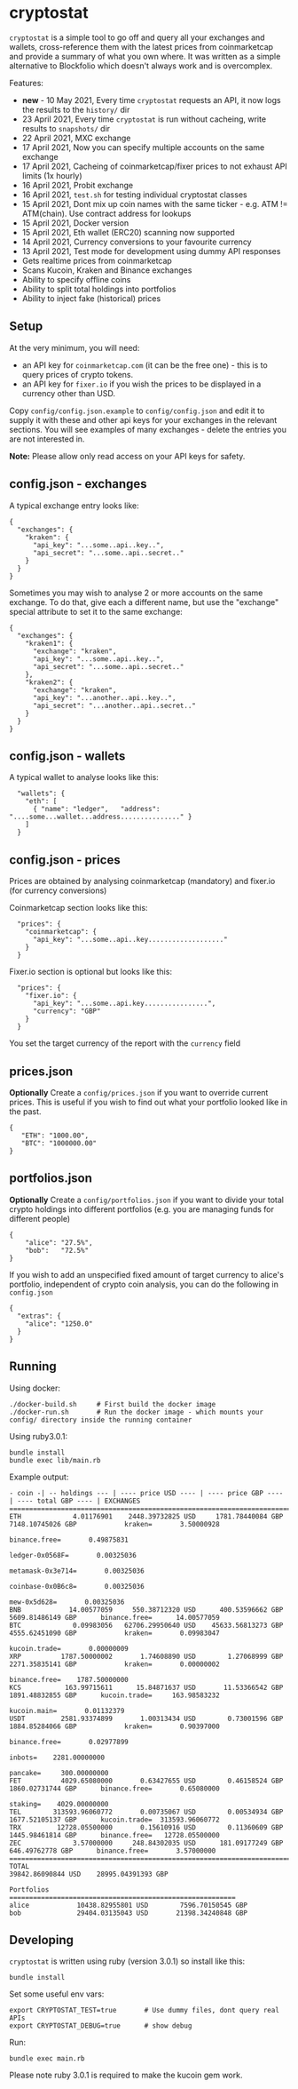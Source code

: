 cryptostat
==========

`cryptostat` is a simple tool to go off and query all your exchanges and wallets, cross-reference them with the latest prices from coinmarketcap and provide a summary of what you own where. It was written as a simple alternative to Blockfolio which doesn't always work and is overcomplex.

Features:

* **new** - 10 May 2021, Every time `cryptostat` requests an API, it now logs the results to the `history/` dir
* 23 April 2021, Every time `cryptostat` is run without cacheing, write results to `snapshots/` dir
* 22 April 2021, MXC exchange
* 17 April 2021, Now you can specify multiple accounts on the same exchange
* 17 April 2021, Cacheing of coinmarketcap/fixer prices to not exhaust API limits (1x hourly)
* 16 April 2021, Probit exchange
* 16 April 2021, `test.sh` for testing individual cryptostat classes
* 15 April 2021, Dont mix up coin names with the same ticker - e.g. ATM != ATM(chain). Use contract address for lookups
* 15 April 2021, Docker version
* 15 April 2021, Eth wallet (ERC20) scanning now supported
* 14 April 2021, Currency conversions to your favourite currency
* 13 April 2021, Test mode for development using dummy API responses
* Gets realtime prices from coinmarketcap
* Scans Kucoin, Kraken and Binance exchanges
* Ability to specify offline coins 
* Ability to split total holdings into portfolios
* Ability to inject fake (historical) prices

Setup
-----

At the very minimum, you will need:

* an API key for `coinmarketcap.com` (it can be the free one) - this is to query prices of crypto tokens.
* an API key for `fixer.io` if you wish the prices to be displayed in a currency other than USD.

Copy `config/config.json.example` to `config/config.json` and edit it to supply it with these and other api keys for your exchanges in the relevant sections. You will see examples of many exchanges - delete the entries you are not interested in.

**Note:** Please allow only read access on your API keys for safety.

config.json - exchanges
-----------------------

A typical exchange entry looks like:

```
{
  "exchanges": {
    "kraken": {
      "api_key": "...some..api..key..",
      "api_secret": "...some..api..secret.."
    }
  }
}
```

Sometimes you may wish to analyse 2 or more accounts on the same exchange. To do that, give each a different name, but use the "exchange" special attribute to set it to the same exchange:

```
{
  "exchanges": {
    "kraken1": {
      "exchange": "kraken",
      "api_key": "...some..api..key..",
      "api_secret": "...some..api..secret.."
    },
    "kraken2": {
      "exchange": "kraken",
      "api_key": "...another..api..key..",
      "api_secret": "...another..api..secret.."
    }
  }
}
```

config.json - wallets
---------------------

A typical wallet to analyse looks like this:

```
  "wallets": {
    "eth": [
      { "name": "ledger",   "address": "....some...wallet...address..............." }
    ]
  }
```

config.json - prices
--------------------

Prices are obtained by analysing coinmarketcap (mandatory) and fixer.io (for currency conversions)

Coinmarketcap section looks like this:

```
  "prices": {
    "coinmarketcap": {
      "api_key": "...some..api..key..................."
    }
  }
```

Fixer.io section is optional but looks like this:

```
  "prices": {
    "fixer.io": {
      "api_key": "...some..api.key................",
      "currency": "GBP"
    }
  }
```

You set the target currency of the report with the `currency` field

prices.json
-----------

**Optionally** Create a `config/prices.json` if you want to override current prices. This is useful if you wish to find out what your portfolio looked like in the past.

```
{ 
   "ETH": "1000.00",
   "BTC": "1000000.00"
}
```

portfolios.json
---------------

**Optionally** Create a `config/portfolios.json` if you want to divide your total crypto holdings into different portfolios (e.g. you are managing funds for different people)

```
{
    "alice": "27.5%",
    "bob":   "72.5%"
}
```

If you wish to add an unspecified fixed amount of target currency to alice's portfolio, independent of crypto coin analysis, you can do the following in `config.json`

```
{
  "extras": {
    "alice": "1250.0"
  }
}
```

Running
-------

Using docker:

```
./docker-build.sh     # First build the docker image
./docker-run.sh       # Run the docker image - which mounts your config/ directory inside the running container
```

Using ruby3.0.1:

```
bundle install
bundle exec lib/main.rb
```

Example output:

```
- coin -| -- holdings --- | ---- price USD ---- | ---- price GBP ---- | ---- total GBP ---- | EXCHANGES
==================================================================================================================================================
ETH             4.01176901    2448.39732825 USD     1781.78440084 GBP     7148.10745026 GBP            kraken=       3.50000928
                                                                                                 binance.free=       0.49875831
                                                                                               ledger-0x0568F=       0.00325036
                                                                                             metamask-0x3e714=       0.00325036
                                                                                             coinbase-0x0B6c8=       0.00325036
                                                                                                  mew-0x5d628=       0.00325036
BNB            14.00577059     550.38712320 USD      400.53596662 GBP     5609.81486149 GBP      binance.free=      14.00577059
BTC             0.09983056   62706.29950640 USD    45633.56813273 GBP     4555.62451090 GBP            kraken=       0.09983047
                                                                                                 kucoin.trade=       0.00000009
XRP          1787.50000002       1.74608890 USD        1.27068999 GBP     2271.35835141 GBP            kraken=       0.00000002
                                                                                                 binance.free=    1787.50000000
KCS           163.99715611      15.84871637 USD       11.53366542 GBP     1891.48832855 GBP      kucoin.trade=     163.98583232
                                                                                                  kucoin.main=       0.01132379
USDT         2581.93374899       1.00313434 USD        0.73001596 GBP     1884.85284066 GBP            kraken=       0.90397000
                                                                                                 binance.free=       0.02977899
                                                                                                       inbots=    2281.00000000
                                                                                                      pancake=     300.00000000
FET          4029.65080000       0.63427655 USD        0.46158524 GBP     1860.02731744 GBP      binance.free=       0.65080000
                                                                                                      staking=    4029.00000000
TEL        313593.96060772       0.00735067 USD        0.00534934 GBP     1677.52105137 GBP      kucoin.trade=  313593.96060772
TRX         12728.05500000       0.15610916 USD        0.11360609 GBP     1445.98461814 GBP      binance.free=   12728.05500000
ZEC             3.57000000     248.84302035 USD      181.09177249 GBP      646.49762778 GBP      binance.free=       3.57000000
==================================================================================================================================================
TOTAL                                                                    39842.86090844 USD    28995.04391393 GBP

Portfolios
=========================================================
alice            10438.82955801 USD        7596.70150545 GBP
bob              29404.03135043 USD       21398.34240848 GBP
```

Developing
----------

`cryptostat` is written using ruby (version 3.0.1) so install like this:

```
bundle install
```

Set some useful env vars:

```
export CRYPTOSTAT_TEST=true       # Use dummy files, dont query real APIs
export CRYPTOSTAT_DEBUG=true      # show debug
```

Run:

```
bundle exec main.rb
```

Please note ruby 3.0.1 is required to make the kucoin gem work.

